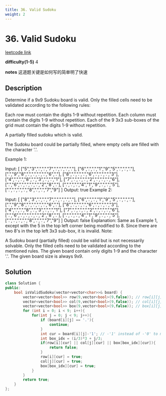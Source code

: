 ```yaml
---
title: 36. Valid Sudoku
weight: 2
---
```

# 36. Valid Sudoku
[leetcode link](https://leetcode.com/problems/valid-sudoku/)

**difficulty(1-5)** 
4

**notes** 
这道题关键是如何写的简单明了快速

## Description
Determine if a 9x9 Sudoku board is valid. Only the filled cells need to be validated according to the following rules:

Each row must contain the digits 1-9 without repetition.
Each column must contain the digits 1-9 without repetition.
Each of the 9 3x3 sub-boxes of the grid must contain the digits 1-9 without repetition.

A partially filled sudoku which is valid.

The Sudoku board could be partially filled, where empty cells are filled with the character '.'.

Example 1:

Input:
[
  ["5","3",".",".","7",".",".",".","."],
  ["6",".",".","1","9","5",".",".","."],
  [".","9","8",".",".",".",".","6","."],
  ["8",".",".",".","6",".",".",".","3"],
  ["4",".",".","8",".","3",".",".","1"],
  ["7",".",".",".","2",".",".",".","6"],
  [".","6",".",".",".",".","2","8","."],
  [".",".",".","4","1","9",".",".","5"],
  [".",".",".",".","8",".",".","7","9"]
]
Output: true
Example 2:

Input:
[
  ["8","3",".",".","7",".",".",".","."],
  ["6",".",".","1","9","5",".",".","."],
  [".","9","8",".",".",".",".","6","."],
  ["8",".",".",".","6",".",".",".","3"],
  ["4",".",".","8",".","3",".",".","1"],
  ["7",".",".",".","2",".",".",".","6"],
  [".","6",".",".",".",".","2","8","."],
  [".",".",".","4","1","9",".",".","5"],
  [".",".",".",".","8",".",".","7","9"]
]
Output: false
Explanation: Same as Example 1, except with the 5 in the top left corner being 
    modified to 8. Since there are two 8's in the top left 3x3 sub-box, it is invalid.
Note:

A Sudoku board (partially filled) could be valid but is not necessarily solvable.
Only the filled cells need to be validated according to the mentioned rules.
The given board contain only digits 1-9 and the character '.'.
The given board size is always 9x9.


## Solution
```c++
class Solution {
public:
    bool isValidSudoku(vector<vector<char>>& board) {
        vector<vector<bool>> row(9,vector<bool>(9,false)); // row[i][j]: num j shows up on row i
        vector<vector<bool>> col(9,vector<bool>(9,false)); // col[i][j]: num j shows up on col i
        vector<vector<bool>> box(9,vector<bool>(9,false)); // box[i][j]: num j shows up in box i
        for (int i = 0; i < 9; i++){
            for(int j = 0; j < 9; j++){
                if (board[i][j] == '.'){
                    continue;
                }
                int cur = board[i][j]-'1'; // -'1' instead of -'0' to make it 0 based (0~8)
                int box_idx = (i/3)*3 + j/3;
                if(row[i][cur] || col[j][cur] || box[box_idx][cur]){
                    return false;
                }
                row[i][cur] = true;
                col[j][cur] = true;
                box[box_idx][cur] = true;                
            }
        }
        return true;
    }
};
``` 


